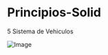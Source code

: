 # Principios-Solid


5 Sistema de Vehiculos

![Image](https://github.com/user-attachments/assets/0ff51827-6850-4ac3-b4ce-542f1a76e66f)
